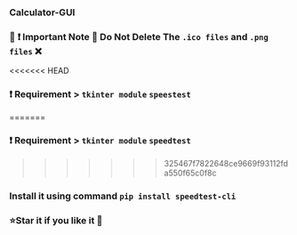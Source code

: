 ### Calculator-GUI



### :bookmark: :heavy_exclamation_mark: Important Note :no_entry_sign: Do Not Delete The `.ico files` and `.png files` :x:


<<<<<<< HEAD
### :heavy_exclamation_mark: Requirement > `tkinter module` `speestest`
=======
### :heavy_exclamation_mark: Requirement > `tkinter module` `speedtest`
>>>>>>> 325467f7822648ce9669f93112fda550f65c0f8c
### Install it using command `pip install speedtest-cli`

### :star:Star it if you like it :gift:
